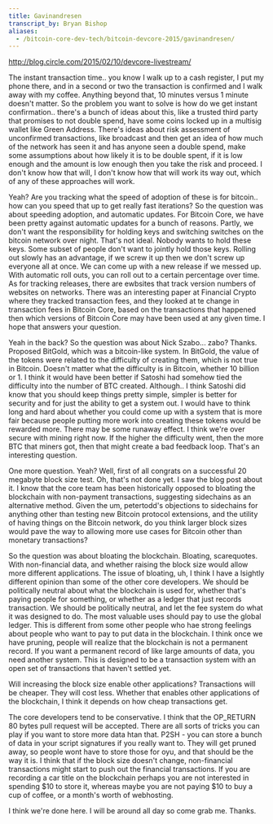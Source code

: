 ```yaml
---
title: Gavinandresen
transcript_by: Bryan Bishop
aliases:
  - /bitcoin-core-dev-tech/bitcoin-devcore-2015/gavinandresen/
---
```

<http://blog.circle.com/2015/02/10/devcore-livestream/>

The instant transaction time.. you know I walk up to a cash register, I put my phone there, and in a second or two the transaction is confirmed and I walk away with my coffee. Anything beyond that, 10 minutes versus 1 minute doesn't matter. So the problem you want to solve is how do we get instant confirmation.. there's a bunch of ideas about this, like a trusted third party that promises to not double spend, have some coins locked up in a multisig wallet like Green Address. There's ideas about risk assessment of unconfirmed transactions, like broadcast and then get an idea of how much of the network has seen it and has anyone seen a double spend, make some assumptions about how likely it is to be double spent, if it is low enough and the amount is low enough then you take the risk and proceed. I don't know how that will, I don't know how that will work its way out, which of any of these approaches will work.

Yeah? Are you tracking what the speed of adoption of these is for bitcoin.. how can you speed that up to get really fast iterations? So the question was about speeding adoption, and automatic updates. For Bitcoin Core, we have been pretty against automatic updates for a bunch of reasons. Partly, we don't want the responsibility for holding keys and switching switches on the bitcoin network over night. That's not ideal. Nobody wants to hold these keys. Some subset of people don't want to jointly hold those keys. Rolling out slowly has an advantage, if we screw it up then we don't screw up everyone all at once. We can come up with a new release if we messed up. With automatic roll outs, you can roll out to a certain percentage over time. As for tracking releases, there are ewbsites that track version numbers of websites on networks. There was an interesting paper at Financial Crypto where they tracked transaction fees, and they looked at te change in transaction fees in Bitcoin Core, based on the transactions that happened then which versions of Bitcoin Core may have been used at any given time. I hope that answers your question.

Yeah in the back? So the question was about Nick Szabo... zabo? Thanks. Proposed BitGold, which was a bitcoin-like system. In BitGold, the value of the tokens were related to the difficulty of creating them, which is not true in Bitcoin. Doesn't matter what the difficulty is in Bitcoin, whether 10 billion or 1. I think it would have been better if Satoshi had somehow tied the difficulty into the number of BTC created. Although.. I think Satoshi did know that you should keep things pretty simple, simpler is better for security and for just the ability to get a system out. I would have to think long and hard about whether you could come up with a system that is more fair because people putting more work into creating these tokens would be rewarded more. There may be some runaway effect. I think we're over secure with mining right now. If the higher the difficulty went, then the more BTC that miners got, then that might create a bad feedback loop. That's an interesting question.

One more question. Yeah? Well, first of all congrats on a successful 20 megabyte block size test. Oh, that's not done yet. I saw the blog post about it. I know that the core team has been historically opposed to bloating the blockchain with non-payment transactions, suggesting sidechains as an alternative method. Given the um, petertodd's objections to sidechains for anything other than testing new Bitcoin protocol extensions, and the utility of having things on the Bitcoin network, do you think larger block sizes would pave the way to allowing more use cases for Bitcoin other than monetary transactions?

So the question was about bloating the blockchain. Bloating, scarequotes. With non-financial data, and whether raising the block size would allow more different applications. The issue of bloating, uh, I think I have a lsightly different opinion than some of the other core developers. We should be politically neutral about what the blockchain is used for, whether that's paying people for something, or whether as a ledger that just records transaction. We should be politically neutral, and let the fee system do what it was designed to do. The most valuable uses should pay to use the global ledger. This is different from some other people who hae strong feelings about people who want to pay to put data in the blockchain. I think once we have pruning, people will realize that the blockchain is not a permanent record. If you want a permanent record of like large amounts of data, you need another system. This is designed to be a transaction system with an open set of transactions that haven't settled yet.

Will increasing the block size enable other applications? Transactions will be cheaper. They will cost less. Whether that enables other applications of the blockchain, I think it depends on how cheap transactions get.

The core developers tend to be conservative. I think that the OP_RETURN 80 bytes pull request will be accepted. There are all sorts of tricks you can play if you want to store more data htan that. P2SH - you can store a bunch of data in your script signatures if you really want to. They will get pruned away, so people wont have to store those for oyu, and that should be the way it is. I think that if the block size doesn't change, non-financial transactions might start to push out the financial transactions. If you are recording a car title on the blockchain perhaps you are not interested in spending $10 to store it, whereas maybe you are not paying $10 to buy a cup of coffee, or a month's worth of webhosting.

I think we're done here. I will be around all day so come grab me. Thanks.
